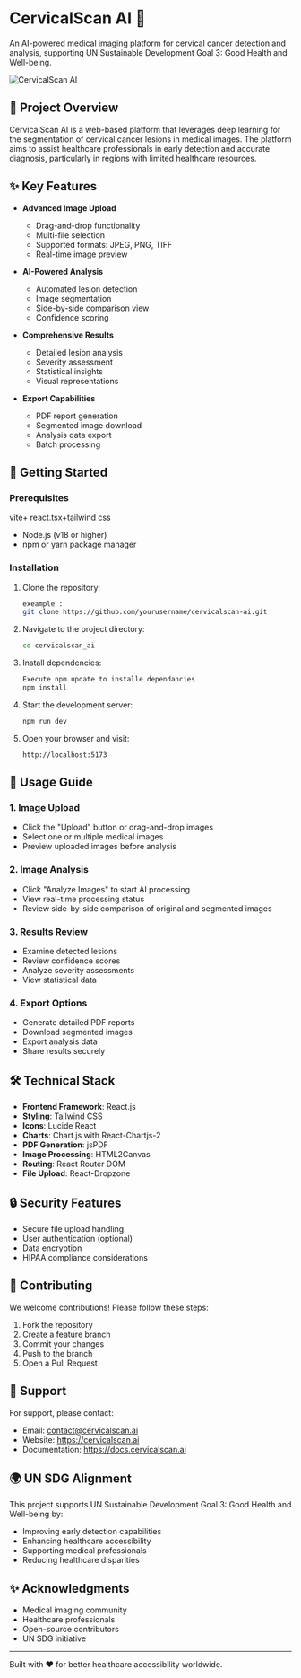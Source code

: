 # CervicalScan AI 🔬

An AI-powered medical imaging platform for cervical cancer detection and analysis, supporting UN Sustainable Development Goal 3: Good Health and Well-being.

![CervicalScan AI](https://images.unsplash.com/photo-1576671081837-49000212a370?ixlib=rb-4.0.3)

## 🎯 Project Overview

CervicalScan AI is a web-based platform that leverages deep learning for the segmentation of cervical cancer lesions in medical images. The platform aims to assist healthcare professionals in early detection and accurate diagnosis, particularly in regions with limited healthcare resources.

## ✨ Key Features

- **Advanced Image Upload**
  - Drag-and-drop functionality
  - Multi-file selection
  - Supported formats: JPEG, PNG, TIFF
  - Real-time image preview

- **AI-Powered Analysis**
  - Automated lesion detection
  - Image segmentation
  - Side-by-side comparison view
  - Confidence scoring

- **Comprehensive Results**
  - Detailed lesion analysis
  - Severity assessment
  - Statistical insights
  - Visual representations

- **Export Capabilities**
  - PDF report generation
  - Segmented image download
  - Analysis data export
  - Batch processing

## 🚀 Getting Started

### Prerequisites
 vite+ react.tsx+tailwind css
- Node.js (v18 or higher)
- npm or yarn package manager

### Installation

1. Clone the repository:
   ```bash
   exeample :
   git clone https://github.com/yourusername/cervicalscan-ai.git
   ```

2. Navigate to the project directory:
   ```bash
   cd cervicalscan_ai
   ```
   

3. Install dependencies:
   ```bash
   Execute npm update to installe dependancies
   npm install
   ```

4. Start the development server:
   ```bash
   npm run dev
   ```

5. Open your browser and visit:
   ```
   http://localhost:5173
   ```

## 📱 Usage Guide

### 1. Image Upload
- Click the "Upload" button or drag-and-drop images
- Select one or multiple medical images
- Preview uploaded images before analysis

### 2. Image Analysis
- Click "Analyze Images" to start AI processing
- View real-time processing status
- Review side-by-side comparison of original and segmented images

### 3. Results Review
- Examine detected lesions
- Review confidence scores
- Analyze severity assessments
- View statistical data

### 4. Export Options
- Generate detailed PDF reports
- Download segmented images
- Export analysis data
- Share results securely

## 🛠️ Technical Stack

- **Frontend Framework**: React.js
- **Styling**: Tailwind CSS
- **Icons**: Lucide React
- **Charts**: Chart.js with React-Chartjs-2
- **PDF Generation**: jsPDF
- **Image Processing**: HTML2Canvas
- **Routing**: React Router DOM
- **File Upload**: React-Dropzone

## 🔒 Security Features

- Secure file upload handling
- User authentication (optional)
- Data encryption
- HIPAA compliance considerations

## 🌟 Contributing

We welcome contributions! Please follow these steps:

1. Fork the repository
2. Create a feature branch
3. Commit your changes
4. Push to the branch
5. Open a Pull Request

## 🤝 Support

For support, please contact:
- Email: contact@cervicalscan.ai
- Website: https://cervicalscan.ai
- Documentation: https://docs.cervicalscan.ai

## 🌍 UN SDG Alignment

This project supports UN Sustainable Development Goal 3: Good Health and Well-being by:
- Improving early detection capabilities
- Enhancing healthcare accessibility
- Supporting medical professionals
- Reducing healthcare disparities

## ✨ Acknowledgments

- Medical imaging community
- Healthcare professionals
- Open-source contributors
- UN SDG initiative

---

Built with ❤️ for better healthcare accessibility worldwide.